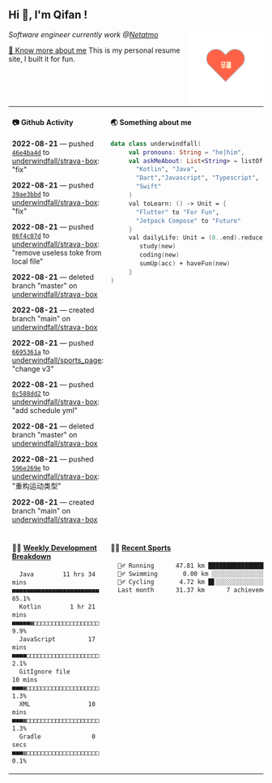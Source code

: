 <h2> Hi 👋, I'm Qifan ! </h2>
<a href="https://github.com/underwindfall/iBeats"><img align="right" width="150px" src="https://raw.githubusercontent.com/underwindfall/iBeats/main/files/heart.svg"/></a>
<p><em>Software engineer currently work @<a href="https://www.netatmo.com">Netatmo</a></em></p>
<p><a href="https://qifanyang.com/resume" target="_blank"> 🔭 Know more about me</a> This is my personal resume site, I built it for fun.</p>
<table width="960px"><tr><td valign="top" width="50%">

 #### 📷 Github Activity
 <!-- githubActivity starts -->
**2022-08-21** — pushed [`46e4ba4d`](https://github.com/underwindfall/strava-box/commit/46e4ba4d98eae1fa0642aa71fb221234479bce29) to [underwindfall/strava-box](https://api.github.com/repos/underwindfall/strava-box): "fix"

**2022-08-21** — pushed [`39ae3bbd`](https://github.com/underwindfall/strava-box/commit/39ae3bbd5c99c9920abcd23578d66d51ef4dd5ff) to [underwindfall/strava-box](https://api.github.com/repos/underwindfall/strava-box): "fix"

**2022-08-21** — pushed [`06f4c07d`](https://github.com/underwindfall/strava-box/commit/06f4c07d82321092657516254adaa951e36eda6b) to [underwindfall/strava-box](https://api.github.com/repos/underwindfall/strava-box): "remove useless toke from local file"

**2022-08-21** — deleted branch "master" on [underwindfall/strava-box](https://api.github.com/repos/underwindfall/strava-box)

**2022-08-21** — created branch "main" on [underwindfall/strava-box](https://api.github.com/repos/underwindfall/strava-box)

**2022-08-21** — pushed [`6695361a`](https://github.com/underwindfall/sports_page/commit/6695361a50c0f09ce0886abc243cd2ae8afd40ae) to [underwindfall/sports_page](https://api.github.com/repos/underwindfall/sports_page): "change v3"

**2022-08-21** — pushed [`0c588dd2`](https://github.com/underwindfall/strava-box/commit/0c588dd2d8af2c5c1dfc86d629e41fed9aea8030) to [underwindfall/strava-box](https://api.github.com/repos/underwindfall/strava-box): "add schedule yml"

**2022-08-21** — deleted branch "master" on [underwindfall/strava-box](https://api.github.com/repos/underwindfall/strava-box)

**2022-08-21** — pushed [`596e269e`](https://github.com/underwindfall/strava-box/commit/596e269ea226c37400b55a9b2049df1dc2e31bd4) to [underwindfall/strava-box](https://api.github.com/repos/underwindfall/strava-box): "重构运动类型"

**2022-08-21** — created branch "main" on [underwindfall/strava-box](https://api.github.com/repos/underwindfall/strava-box)
 <!-- githubActivity ends -->
 </td><td valign="top" width="50%">

 #### 🌏 Something about me
 <!-- profile starts -->
 ```kotlin
 data class underwindfall(
      val pronouns: String = "he|him",
      val askMeAbout: List<String> = listOf(
        "Kotlin", "Java",
        "Dart","Javascript", "Typescript",
        "Swift"
      )
      val toLearn: () -> Unit = {
        "Flutter" to "For Fun",
        "Jetpack Compose" to "Future"
      }
      val dailyLife: Unit = (0..end).reduce { acc, new ->
         study(new)
         coding(new)
         sumUp(acc) + haveFun(new)
      }
 )
 ```
 <!-- profile ends -->
 </td></tr><tr><td valign="top" width="50%">
 
 #### 🏊‍♂️ <a href="https://gist.github.com/underwindfall/377ee88ba1fabd1e93516e48ca9c61eb" target="_blank">Weekly Development Breakdown</a>
  <!-- codeTime starts -->
  ```text
    Java        11 hrs 34 mins  ■■■■■■■■■■■■■■■■■■■■■■■■  85.1%
    Kotlin        1 hr 21 mins  ■■■■■▦□□□□□□□□□□□□□□□□□□   9.9%
    JavaScript         17 mins  ■■■■□□□□□□□□□□□□□□□□□□□□   2.1%
    GitIgnore file        10 mins  ■■■▦□□□□□□□□□□□□□□□□□□□□   1.3%
    XML                10 mins  ■■■▦□□□□□□□□□□□□□□□□□□□□   1.3%
    Gradle              0 secs  ■■■▥□□□□□□□□□□□□□□□□□□□□   0.1%
  ```
  <!-- codeTime starts -->
  </td>
  <td valign="top" width="50%">

  #### 🤾‍♂️ <a href="https://gist.github.com/underwindfall/76198d6f6918f9f94d022c8ad881f98b" target="_blank">Recent Sports</a>

  <!-- Sports starts -->
  ```text
    ‍🏃‍♂️ Running      47.81 km █████████████████▎░  5.13/h
    🏊‍♂️ Swimming       0.00 km ░░░░░░░░░░░░░░░░░░░  0.00/h
    🚴‍♂️ Cycling       4.72 km █▋░░░░░░░░░░░░░░░░░ 14.05/h
    Last month      31.37 km      7 achievements   4:24h
  ```
  <!-- Sports ends -->
  </td></tr></table>